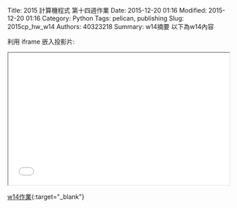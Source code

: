 Title: 2015 計算機程式 第十四週作業
Date: 2015-12-20 01:16
Modified: 2015-12-20 01:16
Category: Python
Tags: pelican, publishing
Slug: 2015cp_hw_w14
Authors: 40323218
Summary: w14摘要
以下為w14內容

利用 iframe 嵌入投影片:

<iframe src="40323218_cp_w14.html" width="500" height="300"></iframe>

[w14作業](40323218_cp_w14.html){:target="_blank"}


